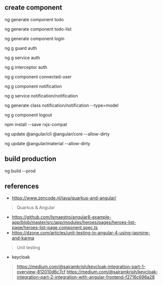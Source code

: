 ## create component

ng generate component todo

ng generate component todo-list

ng generate component login

ng g guard auth

ng g service auth

ng g interceptor auth

ng g component connected-user

ng g component notification

ng g service notification/notification

ng generate class notification/notification --type=model

ng g component logout

npm install --save rxjs-compat

ng update @angular/cli @angular/core --allow-dirty

ng update @angular/material --allow-dirty

## build production

ng build --prod

## references
- https://www.zencode.nl/java/quarkus-and-angular/
> Quarkus & Angular
- https://github.com/Ismaestro/angular8-example-app/blob/master/src/app/modules/heroes/pages/heroes-list-page/heroes-list-page.component.spec.ts
- https://dzone.com/articles/unit-testing-in-angular-4-using-jasmine-and-karma
> Unit testing
- keycloak
> https://medium.com/@sairamkrish/keycloak-integration-part-1-overview-812010d6c7cf
> https://medium.com/@sairamkrish/keycloak-integration-part-2-integration-with-angular-frontend-f2716c696a28

